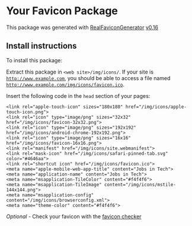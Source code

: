 # Your Favicon Package

This package was generated with [RealFaviconGenerator](https://realfavicongenerator.net/) [v0.16](https://realfavicongenerator.net/change_log#v0.16)

## Install instructions

To install this package:

Extract this package in <code>&lt;web site&gt;/img/icons/</code>. If your site is <code>http://www.example.com</code>, you should be able to access a file named <code>http://www.example.com/img/icons/favicon.ico</code>.

Insert the following code in the `head` section of your pages:

    <link rel="apple-touch-icon" sizes="180x180" href="/img/icons/apple-touch-icon.png">
    <link rel="icon" type="image/png" sizes="32x32" href="/img/icons/favicon-32x32.png">
    <link rel="icon" type="image/png" sizes="192x192" href="/img/icons/android-chrome-192x192.png">
    <link rel="icon" type="image/png" sizes="16x16" href="/img/icons/favicon-16x16.png">
    <link rel="manifest" href="/img/icons/site.webmanifest">
    <link rel="mask-icon" href="/img/icons/safari-pinned-tab.svg" color="#4646aa">
    <link rel="shortcut icon" href="/img/icons/favicon.ico">
    <meta name="apple-mobile-web-app-title" content="Jobs in Tech">
    <meta name="application-name" content="Jobs in Tech">
    <meta name="msapplication-TileColor" content="#f4f4f6">
    <meta name="msapplication-TileImage" content="/img/icons/mstile-144x144.png">
    <meta name="msapplication-config" content="/img/icons/browserconfig.xml">
    <meta name="theme-color" content="#f4f4f6">

*Optional* - Check your favicon with the [favicon checker](https://realfavicongenerator.net/favicon_checker)